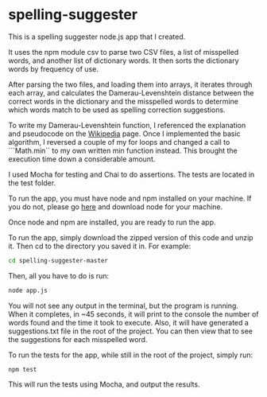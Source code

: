 spelling-suggester
==================

This is a spelling suggester node.js app that I created.

It uses the npm module csv to parse two CSV files, a list of misspelled words, and another list of dictionary words. It then sorts the dictionary words by frequency of use.

After parsing the two files, and loading them into arrays, it iterates through each array, and calculates the Damerau-Levenshtein distance between the correct words in the dictionary and the misspelled words to determine which words match to be used as spelling correction suggestions.

To write my Damerau-Levenshtein function, I referenced the explanation and pseudocode on the [Wikipedia](http://en.wikipedia.org/wiki/Damerau%E2%80%93Levenshtein_distance) page. Once I implemented the basic algorithm, I reversed a couple of my for loops and changed a call to ```Math.min`` to my own written min function instead. This brought the execution time down a considerable amount.

I used Mocha for testing and Chai to do assertions. The tests are located in the test folder.

To run the app, you must have node and npm installed on your machine. If you do not, please go [here](http://nodejs.org/download/) and download node for your machine.

Once node and npm are installed, you are ready to run the app.

To run the app, simply download the zipped version of this code and unzip it. Then cd to the directory you saved it in. For example:
```bash
cd spelling-suggester-master
```

Then, all you have to do is run:
```bash
node app.js
```

You will not see any output in the terminal, but the program is running. When it completes, in ~45 seconds, it will print to the console the number of words found and the time it took to execute. Also, it will have generated a suggestions.txt file in the root of the project. You can then view that to see the suggestions for each misspelled word.

To run the tests for the app, while still in the root of the project, simply run:
```
npm test
```

This will run the tests using Mocha, and output the results.
